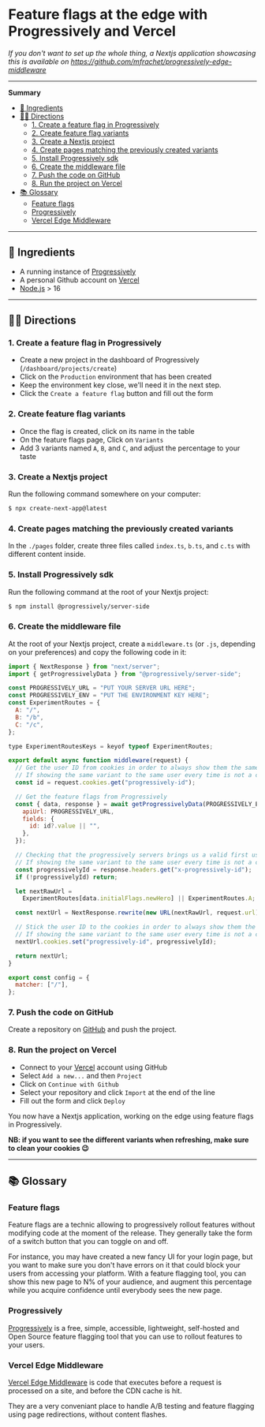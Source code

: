 # Feature flags at the edge with Progressively and Vercel

_If you don't want to set up the whole thing, a Nextjs application showcasing this is available on https://github.com/mfrachet/progressively-edge-middleware_

---

**Summary**

- [🧀 Ingredients](#---ingredients)
- [👨‍🍳 Directions](#-directions)
  - [1. Create a feature flag in Progressively](#1-create-a-feature-flag-in-progressively)
  - [2. Create feature flag variants](#2-create-feature-flag-variants)
  - [3. Create a Nextjs project](#3-create-a-nextjs-project)
  - [4. Create pages matching the previously created variants](#4-create-pages-matching-the-previously-created-variants)
  - [5. Install Progressively sdk](#5-install-progressively-sdk)
  - [6. Create the middleware file](#6-create-the-middleware-file)
  - [7. Push the code on GitHub](#7-push-the-code-on-github)
  - [8. Run the project on Vercel](#8-run-the-project-on-vercel)
- [📚 Glossary](#-glossary)
  - [Feature flags](#feature-flags)
  - [Progressively](#progressively)
  - [Vercel Edge Middleware](#vercel-edge-middleware)

---

## 🧀 Ingredients

- A running instance of [Progressively](https://progressively.app/docs/introduction/getting-started)
- A personal Github account on [Vercel](https://vercel.com/dashboard)
- [Node.js](https://nodejs.org/en/) > 16

---

## 👨‍🍳 Directions

### 1. Create a feature flag in Progressively

- Create a new project in the dashboard of Progressively (`/dashboard/projects/create`)
- Click on the `Production` environment that has been created
- Keep the environment key close, we'll need it in the next step.
- Click the `Create a feature flag` button and fill out the form

### 2. Create feature flag variants

- Once the flag is created, click on its name in the table
- On the feature flags page, Click on `Variants`
- Add 3 variants named `A`, `B`, and `C`, and adjust the percentage to your taste

### 3. Create a Nextjs project

Run the following command somewhere on your computer:

```sh
$ npx create-next-app@latest
```

### 4. Create pages matching the previously created variants

In the `./pages` folder, create three files called `index.ts`, `b.ts`, and `c.ts` with different content inside.

### 5. Install Progressively sdk

Run the following command at the root of your Nextjs project:

```sh
$ npm install @progressively/server-side
```

### 6. Create the middleware file

At the root of your Nextjs project, create a `middleware.ts` (or `.js`, depending on your preferences) and copy the following code in it:

```javascript
import { NextResponse } from "next/server";
import { getProgressivelyData } from "@progressively/server-side";

const PROGRESSIVELY_URL = "PUT YOUR SERVER URL HERE";
const PROGRESSIVELY_ENV = "PUT THE ENVIRONMENT KEY HERE";
const ExperimentRoutes = {
  A: "/",
  B: "/b",
  C: "/c",
};

type ExperimentRoutesKeys = keyof typeof ExperimentRoutes;

export default async function middleware(request) {
  // Get the user ID from cookies in order to always show them the same variant
  // If showing the same variant to the same user every time is not a concern for you, you can remove this line
  const id = request.cookies.get("progressively-id");

  // Get the feature flags from Progressively
  const { data, response } = await getProgressivelyData(PROGRESSIVELY_ENV, {
    apiUrl: PROGRESSIVELY_URL,
    fields: {
      id: id?.value || "",
    },
  });

  // Checking that the progressively servers brings us a valid first user id
  // If showing the same variant to the same user every time is not a concern for you, you can remove this line
  const progressivelyId = response.headers.get("x-progressively-id");
  if (!progressivelyId) return;

  let nextRawUrl =
    ExperimentRoutes[data.initialFlags.newHero] || ExperimentRoutes.A;

  const nextUrl = NextResponse.rewrite(new URL(nextRawUrl, request.url));

  // Stick the user ID to the cookies in order to always show them the same variant
  // If showing the same variant to the same user every time is not a concern for you, you can remove this line
  nextUrl.cookies.set("progressively-id", progressivelyId);

  return nextUrl;
}

export const config = {
  matcher: ["/"],
};
```

### 7. Push the code on GitHub

Create a repository on [GitHub](https://github.com/) and push the project.

### 8. Run the project on Vercel

- Connect to your [Vercel](https://vercel.com/dashboard) account using GitHub
- Select `Add a new...` and then `Project`
- Click on `Continue with Github`
- Select your repository and click `Import` at the end of the line
- Fill out the form and click `Deploy`

You now have a Nextjs application, working on the edge using feature flags in Progressively.

**NB: if you want to see the different variants when refreshing, make sure to clean your cookies 😉**

---

## 📚 Glossary

### Feature flags

Feature flags are a technic allowing to progressively rollout features without modifying code at the moment of the release.
They generally take the form of a switch button that you can toggle on and off.

For instance, you may have created a new fancy UI for your login page, but you want to make sure you don't have errors on it that could block your users from accessing your platform. With a feature flagging tool, you can show this new page to N% of your audience, and augment this percentage while you acquire confidence until everybody sees the new page.

### Progressively

[Progressively](https://progressively.app/) is a free, simple, accessible, lightweight, self-hosted and Open Source feature flagging tool that you can use to rollout features to your users.

### Vercel Edge Middleware

[Vercel Edge Middleware](https://vercel.com/docs/concepts/functions/edge-middleware) is code that executes before a request is processed on a site, and before the CDN cache is hit.

They are a very conveniant place to handle A/B testing and feature flagging using page redirections, without content flashes.
